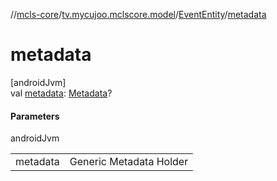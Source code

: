 //[mcls-core](../../../index.md)/[tv.mycujoo.mclscore.model](../index.md)/[EventEntity](index.md)/[metadata](metadata.md)

# metadata

[androidJvm]\
val [metadata](metadata.md): [Metadata](../-metadata/index.md)?

#### Parameters

androidJvm

| | |
|---|---|
| metadata | Generic Metadata Holder |
